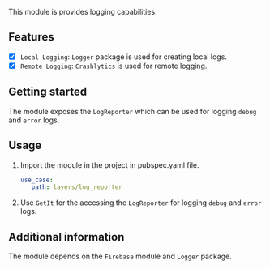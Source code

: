 This module is provides logging capabilities. 

## Features

- [x] `Local Logging`: `Logger` package is used for creating local logs.
- [x] `Remote Logging`: `Crashlytics` is used for remote logging.

## Getting started

The module exposes the `LogReporter` which can be used for logging `debug` and `error` logs.

## Usage

1. Import the module in the project in pubspec.yaml file.
   ```yaml
   use_case:
      path: layers/log_reporter
   ```
2. Use `GetIt` for the accessing the `LogReporter` for logging `debug` and `error` logs.

## Additional information

The module depends on the `Firebase` module and `Logger` package.
